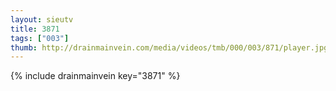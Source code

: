 ```yaml
--- 
layout: sieutv
title: 3871
tags: ["003"]
thumb: http://drainmainvein.com/media/videos/tmb/000/003/871/player.jpg
---
```

{% include drainmainvein key="3871" %} 
